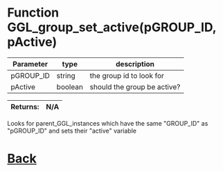 # Function GGL_group_set_active(pGROUP_ID, pActive)

|  Parameter    |  type   |     description        |
|--             |       --|--                      |
|   pGROUP_ID      | string  | the group id to look for    |
|   pActive      | boolean  | should the group be active?    |

| Returns:  | N/A |
|--         |                             --|

Looks for parent_GGL_instances which have the same "GROUP_ID" as "pGROUP_ID" and sets their "active" variable

# [Back](https://github.com/Ced30/GML-GUI-Library-GGL-Documentation/blob/main/API/GGL_Functions.md)
